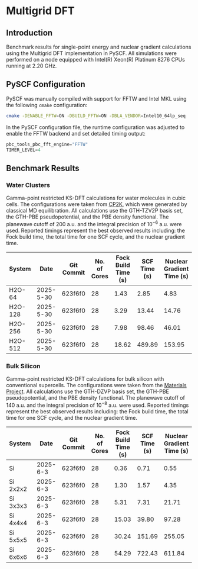 # Multigrid DFT

## Introduction

Benchmark results for single-point energy and nuclear gradient calculations using
the Multigrid DFT implementation in PySCF.
All simulations were performed on a node equipped with Intel(R) Xeon(R) Platinum 8276 CPUs running at 2.20 GHz.

## PySCF Configuration

PySCF was manually compiled with support for FFTW and Intel MKL using the following `cmake` configuration:

```bash
cmake -DENABLE_FFTW=ON -DBUILD_FFTW=ON -DBLA_VENDOR=Intel10_64lp_seq
```

In the PySCF configuration file, the runtime configuration was adjusted to enable
the FFTW backend and set detailed timing output:

```python
pbc_tools_pbc_fft_engine="FFTW"
TIMER_LEVEL=4
```

## Benchmark Results

### Water Clusters

Gamma-point restricted KS-DFT calculations for water molecules in cubic cells.
The configurations were taken from [CP2K](https://github.com/cp2k/cp2k/tree/master/benchmarks/QS),
which were generated by classical MD equilibration.
All calculations use the GTH-TZV2P basis set, the GTH-PBE pseudopotential, and the PBE density functional.
The planewave cutoff of 200 a.u. and the integral precision of $10^{-6}$ a.u. were used.
Reported timings represent the best observed results including:
the Fock build time, the total time for one SCF cycle, and the nuclear gradient time.

| System  | Date      | Git Commit | No. of Cores | Fock Build Time (s) | SCF Time (s) | Nuclear Gradient Time (s) |
|---------|-----------|------------|--------------|---------------------|--------------|----------------------------
| H2O-64  | 2025-5-30 | 623f6f0    | 28           | 1.43                | 2.85         | 4.83                      |
| H2O-128 | 2025-5-30 | 623f6f0    | 28           | 3.29                | 13.44        | 14.76                     |
| H2O-256 | 2025-5-30 | 623f6f0    | 28           | 7.98                | 98.46        | 46.01                     |
| H2O-512 | 2025-5-30 | 623f6f0    | 28           | 18.62               | 489.89       | 153.95                    |

### Bulk Silicon

Gamma-point restricted KS-DFT calculations for bulk silicon with conventional supercells.
The configurations were taken from the [Materials Project](https://next-gen.materialsproject.org/materials/mp-149).
All calculations use the GTH-DZVP basis set, the GTH-PBE pseudopotential, and the PBE density functional.
The planewave cutoff of 140 a.u. and the integral precision of $10^{-8}$ a.u. were used.
Reported timings represent the best observed results including:
the Fock build time, the total time for one SCF cycle, and the nuclear gradient time.

| System   | Date     | Git Commit | No. of Cores | Fock Build Time (s) | SCF Time (s) | Nuclear Gradient Time (s) |
|----------|----------|------------|--------------|---------------------|--------------|----------------------------
| Si       | 2025-6-3 | 623f6f0    | 28           |  0.36               |   0.71       |   0.55                    |
| Si 2x2x2 | 2025-6-3 | 623f6f0    | 28           |  1.30               |   1.57       |   4.35                    |
| Si 3x3x3 | 2025-6-3 | 623f6f0    | 28           |  5.31               |   7.31       |  21.71                    |
| Si 4x4x4 | 2025-6-3 | 623f6f0    | 28           | 15.03               |  39.80       |  97.28                    |
| Si 5x5x5 | 2025-6-3 | 623f6f0    | 28           | 30.24               | 151.69       | 255.05                    |
| Si 6x6x6 | 2025-6-3 | 623f6f0    | 28           | 54.29               | 722.43       | 611.84                    |

